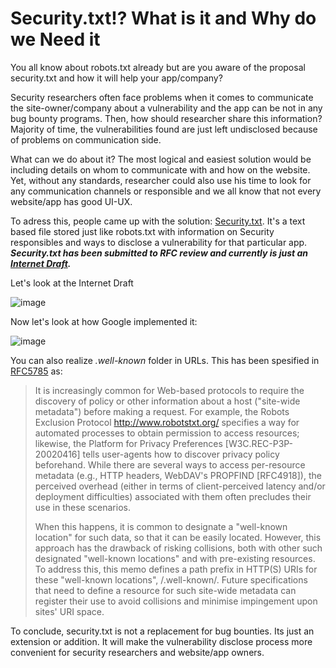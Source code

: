# Security.txt!? What is it and Why do we Need it


You all know about robots.txt already but are you aware of the proposal security.txt and how it will help your app/company?

Security researchers often face problems when it comes to communicate the site-owner/company about a vulnerability and the app can be not in any bug bounty programs. Then, how should researcher share this information? Majority of time, the vulnerabilities found are just left undisclosed because of problems on communication side.

What can we do about it? The most logical and easiest solution would be including details on whom to communicate with and how on the website. Yet, without any standards, researcher could also use his time to look for any communication channels or responsible and we all know that not every website/app has good UI-UX.

To adress this, people came up with the solution: [Security.txt]. It's a text based file stored just like robots.txt with information on Security responsibles and ways to disclose a vulnerability for that particular app. **_Security.txt has been submitted to RFC review and currently is just an [Internet Draft]._** 

Let's look at the Internet Draft

![image](/post6/post6-1.jpg)

Now let's look at how Google implemented it:

![image](/post6/post6-2.jpg)

You can also realize _.well-known_ folder in URLs. This has been spesified in [RFC5785] as:


>It is increasingly common for Web-based protocols to require the discovery of policy or other information about a host ("site-wide metadata") before making a request. For example, the Robots Exclusion Protocol http://www.robotstxt.org/ specifies a way for automated processes to obtain permission to access resources; likewise, the Platform for Privacy Preferences [W3C.REC-P3P-20020416] tells user-agents how to discover privacy policy beforehand.
>While there are several ways to access per-resource metadata (e.g., HTTP headers, WebDAV's PROPFIND [RFC4918]), the perceived overhead (either in terms of client-perceived latency and/or deployment difficulties) associated with them often precludes their use in these scenarios.
>
>When this happens, it is common to designate a "well-known location" for such data, so that it can be easily located. However, this approach has the drawback of risking collisions, both with other such designated "well-known locations" and with pre-existing resources.
>To address this, this memo defines a path prefix in HTTP(S) URIs for these "well-known locations", /.well-known/. Future specifications that need to define a resource for such site-wide metadata can register their use to avoid collisions and minimise impingement upon sites' URI space.

To conclude, security.txt is not a replacement for bug bounties. Its just an extension or addition. It will make the vulnerability disclose process more convenient for security researchers and website/app owners.


[RFC5785]: https://tools.ietf.org/html/rfc5785
[Internet Draft]: https://tools.ietf.org/html/draft-foudil-securitytxt-02
[Security.txt]: https://securitytxt.org/

